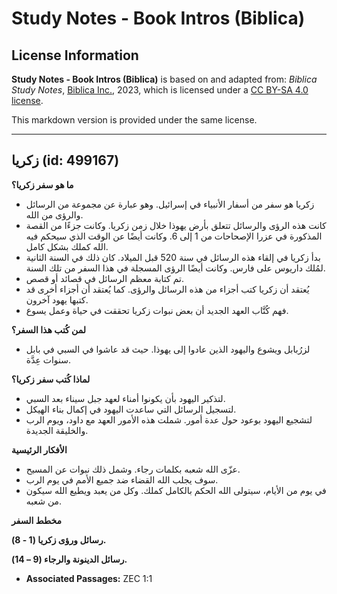 # Study Notes - Book Intros (Biblica)

## License Information

**Study Notes - Book Intros (Biblica)** is based on and adapted from: _Biblica Study Notes_, [Biblica Inc.](https://www.biblica.com/), 2023, which is licensed under a [CC BY-SA 4.0 license](https://creativecommons.org/licenses/by-sa/4.0/legalcode.en).

This markdown version is provided under the same license.



--------------------------------

## زكريا (id: 499167)

**ما هو سفر زكريا؟**

* زكريا هو سفر من أسفار الأنبياء في إسرائيل. وهو عبارة عن مجموعة من الرسائل والرؤى من الله.
* كانت هذه الرؤى والرسائل تتعلق بأرض يهوذا خلال زمن زكريا. وكانت جزءًا من القصة المذكورة في عزرا الإصحاحات من 1 إلى 6\. وكانت أيضًا عن الوقت الذي سيحكم فيه الله كملك بشكل كامل.
* بدأ زكريا في إلقاء هذه الرسائل في سنة 520 قبل الميلاد. كان ذلك في السنة الثانية لمُلك داريوس على فارس. وكانت أيضًا الرؤى المسجلة في هذا السفر من تلك السنة.
* تم كتابة معظم الرسائل في قصائد أو قصص.
* يُعتقد أن زكريا كتب أجزاء من هذه الرسائل والرؤى. كما يُعتقد أن أجزاء أخرى قد كتبها يهود آخرون.
* فهم كُتَّاب العهد الجديد أن بعض نبوات زكريا تحققت في حياة وعمل يسوع.

**لمن كُتب هذا السفر؟**

* لزرُبابل ويشوع واليهود الذين عادوا إلى يهوذا. حيث قد عاشوا في السبي في بابل سنوات عِدَّة.

**لماذا كُتب سفر** **زكريا؟**

* لتذكير اليهود بأن يكونوا أمناء لعهد جبل سيناء بعد السبي.
* لتسجيل الرسائل التي ساعدت اليهود في إكمال بناء الهيكل.
* لتشجيع اليهود بوعود حول عدة أمور. شملت هذه الأمور العهد مع داود، ويوم الرب والخليقة الجديدة.

**الأفكار الرئيسية**

* عزّى الله شعبه بكلمات رجاء. وشمل ذلك نبوات عن المسيح.
* سوف يجلب الله القضاء ضد جميع الأمم في يوم الرب.
* في يوم من الأيام، سيتولى الله الحكم بالكامل كملك. وكل من يعبد ويطيع الله سيكون من شعبه.

**مخطط السفر**

**رسائل ورؤى زكريا (1 \- 8\).**

**رسائل الدينونة والرجاء (9 – 14\).**

* **Associated Passages:** ZEC 1:1


